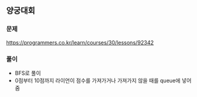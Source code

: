 ## 양궁대회
### 문제
https://programmers.co.kr/learn/courses/30/lessons/92342
### 풀이
- BFS로 풀이
- 0점부터 10점까지 라이언이 점수를 가져가거나 가져가지 않을 때를 queue에 넣어줌